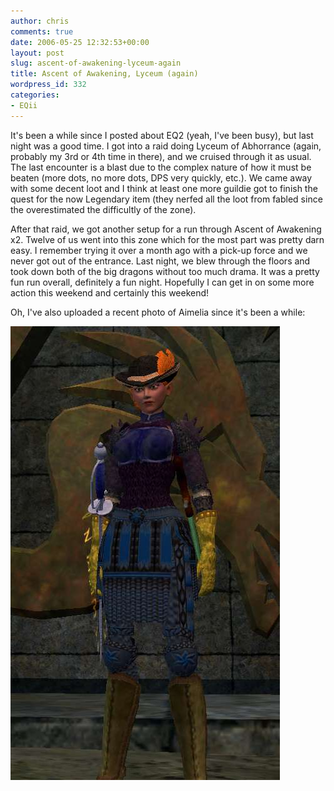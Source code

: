 ```yaml
---
author: chris
comments: true
date: 2006-05-25 12:32:53+00:00
layout: post
slug: ascent-of-awakening-lyceum-again
title: Ascent of Awakening, Lyceum (again)
wordpress_id: 332
categories:
- EQii
---
```


It's been a while since I posted about EQ2 (yeah, I've been busy), but last night was a good time. I got into a raid doing Lyceum of Abhorrance (again, probably my 3rd or 4th time in there), and we cruised through it as usual. The last encounter is a blast due to the complex nature of how it must be beaten (more dots, no more dots, DPS very quickly, etc.). We came away with some decent loot and I think at least one more guildie got to finish the quest for the now Legendary item (they nerfed all the loot from fabled since the overestimated the difficultly of the zone).

After that raid, we got another setup for a run through Ascent of Awakening x2. Twelve of us went into this zone which for the most part was pretty darn easy. I remember trying it over a month ago with a pick-up force and we never got out of the entrance. Last night, we blew through the floors and took down both of the big dragons without too much drama. It was a pretty fun run overall, definitely a fun night. Hopefully I can get in on some more action this weekend and certainly this weekend!

<!-- more -->

Oh, I've also uploaded a recent photo of Aimelia since it's been a while:

[![Aim68.jpg](/images/uploads/2006/05/Aim68.jpg)
](/images/uploads/2006/05/Aim68.jpg)
